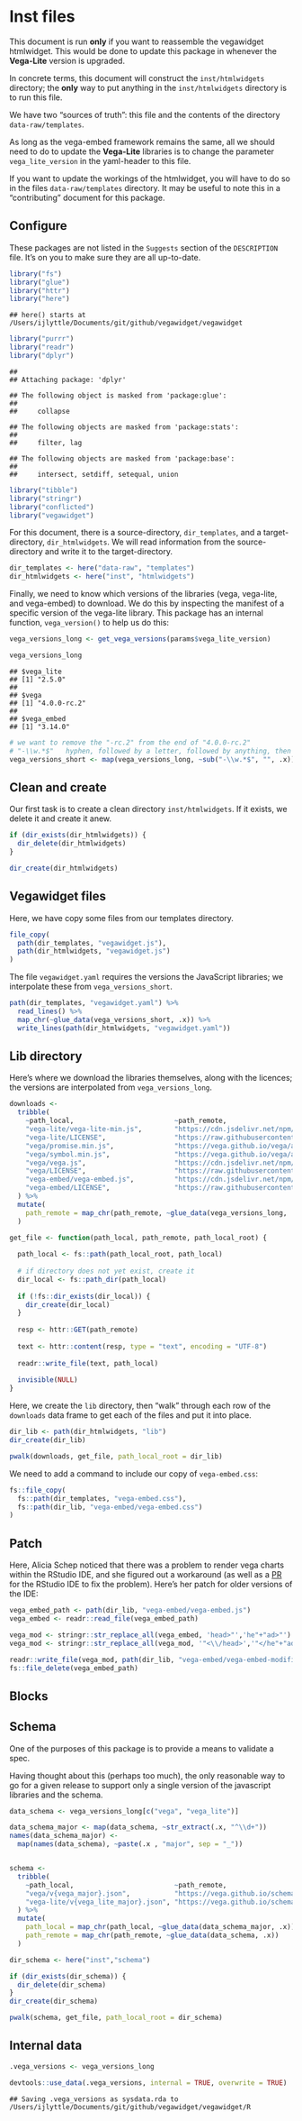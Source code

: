 Inst files
================

This document is run **only** if you want to reassemble the vegawidget
htmlwidget. This would be done to update this package in whenever the
**Vega-Lite** version is upgraded.

In concrete terms, this document will construct the `inst/htmlwidgets`
directory; the **only** way to put anything in the `inst/htmlwidgets`
directory is to run this file.

We have two “sources of truth”: this file and the contents of the
directory `data-raw/templates`.

As long as the vega-embed framework remains the same, all we should need
to do to update the **Vega-Lite** libraries is to change the parameter
`vega_lite_version` in the yaml-header to this file.

If you want to update the workings of the htmlwidget, you will have to
do so in the files `data-raw/templates` directory. It may be useful to
note this in a “contributing” document for this package.

## Configure

These packages are not listed in the `Suggests` section of the
`DESCRIPTION` file. It’s on you to make sure they are all up-to-date.

``` r
library("fs")
library("glue")
library("httr")
library("here")
```

    ## here() starts at /Users/ijlyttle/Documents/git/github/vegawidget/vegawidget

``` r
library("purrr")
library("readr")
library("dplyr")
```

    ## 
    ## Attaching package: 'dplyr'

    ## The following object is masked from 'package:glue':
    ## 
    ##     collapse

    ## The following objects are masked from 'package:stats':
    ## 
    ##     filter, lag

    ## The following objects are masked from 'package:base':
    ## 
    ##     intersect, setdiff, setequal, union

``` r
library("tibble")
library("stringr")
library("conflicted")
library("vegawidget")
```

For this document, there is a source-directory, `dir_templates`, and a
target-directory, `dir_htmlwidgets`. We will read information from the
source-directory and write it to the target-directory.

``` r
dir_templates <- here("data-raw", "templates")
dir_htmlwidgets <- here("inst", "htmlwidgets")
```

Finally, we need to know which versions of the libraries (vega,
vega-lite, and vega-embed) to download. We do this by inspecting the
manifest of a specific version of the vega-lite library. This package
has an internal function, `vega_version()` to help us do this:

``` r
vega_versions_long <- get_vega_versions(params$vega_lite_version)

vega_versions_long
```

    ## $vega_lite
    ## [1] "2.5.0"
    ## 
    ## $vega
    ## [1] "4.0.0-rc.2"
    ## 
    ## $vega_embed
    ## [1] "3.14.0"

``` r
# we want to remove the "-rc.2" from the end of "4.0.0-rc.2"
# "-\\w.*$"   hyphen, followed by a letter, followed by anything, then end 
vega_versions_short <- map(vega_versions_long, ~sub("-\\w.*$", "", .x))
```

## Clean and create

Our first task is to create a clean directory `inst/htmlwidgets`. If it
exists, we delete it and create it anew.

``` r
if (dir_exists(dir_htmlwidgets)) {
  dir_delete(dir_htmlwidgets)
}

dir_create(dir_htmlwidgets)
```

## Vegawidget files

Here, we have copy some files from our templates directory.

``` r
file_copy(
  path(dir_templates, "vegawidget.js"), 
  path(dir_htmlwidgets, "vegawidget.js")
)
```

The file `vegawidget.yaml` requires the versions the JavaScript
libraries; we interpolate these from `vega_versions_short`.

``` r
path(dir_templates, "vegawidget.yaml") %>%
  read_lines() %>%
  map_chr(~glue_data(vega_versions_short, .x)) %>%
  write_lines(path(dir_htmlwidgets, "vegawidget.yaml"))
```

## Lib directory

Here’s where we download the libraries themselves, along with the
licences; the versions are interpolated from `vega_versions_long`.

``` r
downloads <-
  tribble(
    ~path_local,                         ~path_remote,
    "vega-lite/vega-lite-min.js",        "https://cdn.jsdelivr.net/npm/vega-lite@{vega_lite}",
    "vega-lite/LICENSE",                 "https://raw.githubusercontent.com/vega/vega-lite/master/LICENSE",
    "vega/promise.min.js",               "https://vega.github.io/vega/assets/promise.min.js",
    "vega/symbol.min.js",                "https://vega.github.io/vega/assets/symbol.min.js",
    "vega/vega.js",                      "https://cdn.jsdelivr.net/npm/vega@{vega}/build/vega.js",
    "vega/LICENSE",                      "https://raw.githubusercontent.com/vega/vega/master/LICENSE",
    "vega-embed/vega-embed.js",          "https://cdn.jsdelivr.net/npm/vega-embed@{vega_embed}",
    "vega-embed/LICENSE",                "https://raw.githubusercontent.com/vega/vega-embed/master/LICENSE"
  ) %>%
  mutate(
    path_remote = map_chr(path_remote, ~glue_data(vega_versions_long, .x))
  ) 
```

``` r
get_file <- function(path_local, path_remote, path_local_root) {
  
  path_local <- fs::path(path_local_root, path_local)
  
  # if directory does not yet exist, create it
  dir_local <- fs::path_dir(path_local)
  
  if (!fs::dir_exists(dir_local)) {
    dir_create(dir_local)
  }
  
  resp <- httr::GET(path_remote)
  
  text <- httr::content(resp, type = "text", encoding = "UTF-8")
  
  readr::write_file(text, path_local)
  
  invisible(NULL)
}
```

Here, we create the `lib` directory, then “walk” through each row of the
`downloads` data frame to get each of the files and put it into place.

``` r
dir_lib <- path(dir_htmlwidgets, "lib")
dir_create(dir_lib)

pwalk(downloads, get_file, path_local_root = dir_lib)
```

We need to add a command to include our copy of `vega-embed.css`:

``` r
fs::file_copy(
  fs::path(dir_templates, "vega-embed.css"), 
  fs::path(dir_lib, "vega-embed/vega-embed.css")
)
```

## Patch

Here, Alicia Schep noticed that there was a problem to render vega
charts within the RStudio IDE, and she figured out a workaround (as well
as a [PR]() for the RStudio IDE to fix the problem). Here’s her patch
for older versions of the IDE:

``` r
vega_embed_path <- path(dir_lib, "vega-embed/vega-embed.js")
vega_embed <- readr::read_file(vega_embed_path)

vega_mod <- stringr::str_replace_all(vega_embed, 'head>"','he"+"ad>"') 
vega_mod <- stringr::str_replace_all(vega_mod, '"<\\/head>','"</he"+"ad>') 

readr::write_file(vega_mod, path(dir_lib, "vega-embed/vega-embed-modified.js"))
fs::file_delete(vega_embed_path)
```

## Blocks

## Schema

One of the purposes of this package is to provide a means to validate a
spec.

Having thought about this (perhaps too much), the only reasonable way to
go for a given release to support only a single version of the
javascript libraries and the schema.

``` r
data_schema <- vega_versions_long[c("vega", "vega_lite")]

data_schema_major <- map(data_schema, ~str_extract(.x, "^\\d+"))
names(data_schema_major) <- 
  map(names(data_schema), ~paste(.x , "major", sep = "_"))


schema <- 
  tribble(
    ~path_local,                         ~path_remote,
    "vega/v{vega_major}.json",           "https://vega.github.io/schema/vega/v{vega}.json",
    "vega-lite/v{vega_lite_major}.json", "https://vega.github.io/schema/vega-lite/v{vega_lite}.json"
  ) %>%
  mutate(
    path_local = map_chr(path_local, ~glue_data(data_schema_major, .x)),
    path_remote = map_chr(path_remote, ~glue_data(data_schema, .x))
  )
```

``` r
dir_schema <- here("inst","schema")

if (dir_exists(dir_schema)) {
  dir_delete(dir_schema)
}
dir_create(dir_schema)

pwalk(schema, get_file, path_local_root = dir_schema)
```

## Internal data

``` r
.vega_versions <- vega_versions_long

devtools::use_data(.vega_versions, internal = TRUE, overwrite = TRUE)
```

    ## Saving .vega_versions as sysdata.rda to /Users/ijlyttle/Documents/git/github/vegawidget/vegawidget/R
